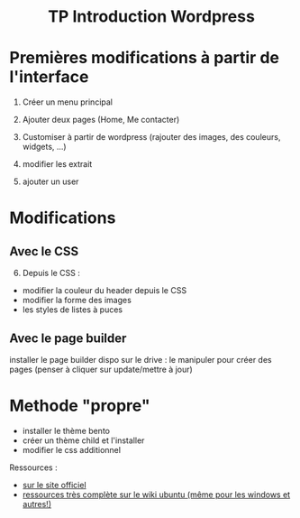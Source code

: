 <center><h1>TP Introduction Wordpress</h1></center>

# Premières modifications à partir de l'interface

1. Créer un menu principal

2. Ajouter deux pages (Home, Me contacter)

3. Customiser à partir de wordpress (rajouter des images, des couleurs, widgets, ...)

4. modifier les extrait

5. ajouter un user

# Modifications

## Avec le CSS
6. Depuis le CSS :
* modifier la couleur du header depuis le CSS
* modifier la forme des images
* les styles de listes à puces

## Avec le page builder
installer le page builder dispo sur le drive : le manipuler pour créer des pages (penser à cliquer sur update/mettre à jour)


# Methode "propre"

* installer le thème bento
* créer un thème child et l'installer
* modifier le css additionnel

Ressources : 
* [sur le site officiel](https://developer.wordpress.org/themes/basics/main-stylesheet-style-css/)
* [ressources très complète sur le wiki ubuntu (même pour les windows et autres!)](https://doc.ubuntu-fr.org/wordpress)
